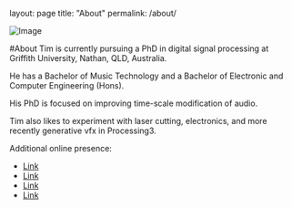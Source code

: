 layout: page
title: "About"
permalink: /about/

![Image](http://timrobertssound.com.au/Electronics_files/6002031946_d2b0cb3034_b.jpg)

#About
Tim is currently pursuing a PhD in digital signal processing at Griffith University, Nathan, QLD, Australia.

He has a Bachelor of Music Technology and a Bachelor of Electronic and Computer Engineering (Hons).

His PhD is focused on improving time-scale modification of audio.

Tim also likes to experiment with laser cutting, electronics, and more recently generative vfx in Processing3.

Additional online presence:
- [Link](www.timrobertssound.com.au)
- [Link](www.youtube.com/c/TimRobertsSound)
- [Link](www.instagram.com/zygurt)
- [Link](timrobertssound.bandcamp.com)
